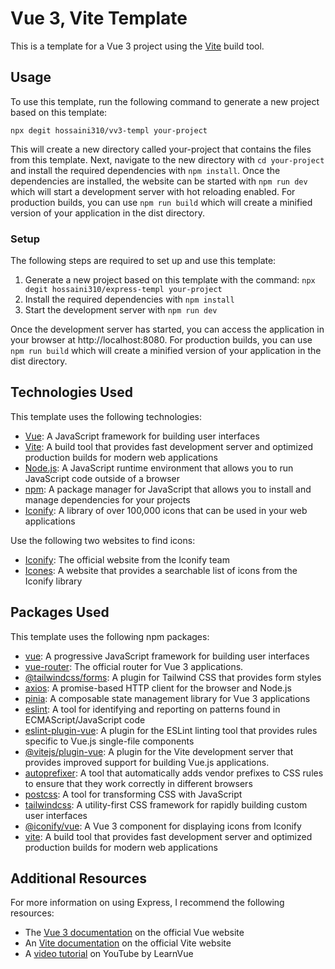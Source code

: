 # Vue 3, Vite Template

This is a template for a Vue 3 project using the [Vite](https://vitejs.dev/) build tool.

## Usage

To use this template, run the following command to generate a new project based on this template:

```
npx degit hossaini310/vv3-templ your-project
```

This will create a new directory called your-project that contains the files from this template. Next, navigate to the new directory with `cd your-project` and install the required dependencies with `npm install`. Once the dependencies are installed, the website can be started with `npm run dev` which will start a development server with hot reloading enabled. For production builds, you can use `npm run build` which will create a minified version of your application in the dist directory.

### Setup

The following steps are required to set up and use this template:

1. Generate a new project based on this template with the command:
   `npx degit hossaini310/express-templ your-project`
2. Install the required dependencies with `npm install`
3. Start the development server with `npm run dev`

Once the development server has started, you can access the application in your browser at http://localhost:8080. For production builds, you can use `npm run build` which will create a minified version of your application in the dist directory.

## Technologies Used

This template uses the following technologies:

- [Vue](https://expressjs.com/): A JavaScript framework for building user interfaces
- [Vite](https://nodejs.org/): A build tool that provides fast development server and optimized production builds for modern web applications
- [Node.js](https://nodejs.org/): A JavaScript runtime environment that allows you to run JavaScript code outside of a browser
- [npm](https://www.npmjs.com/): A package manager for JavaScript that allows you to install and manage dependencies for your projects
- [Iconify](https://iconify.design/): A library of over 100,000 icons that can be used in your web applications

Use the following two websites to find icons:

- [Iconify](https://iconify.design/icon-sets/): The official website from the Iconify team
- [Icones](https://icones.js.org/): A website that provides a searchable list of icons from the Iconify library

## Packages Used

This template uses the following npm packages:

- [vue](https://www.npmjs.com/package/vue): A progressive JavaScript framework for building user interfaces
- [vue-router](https://www.npmjs.com/package/vue-router): The official router for Vue 3 applications.
- [@tailwindcss/forms](https://www.npmjs.com/package/@tailwindcss/forms): A plugin for Tailwind CSS that provides form styles
- [axios](https://www.npmjs.com/package/axios): A promise-based HTTP client for the browser and Node.js
- [pinia](https://www.npmjs.com/package/pinia): A composable state management library for Vue 3 applications
- [eslint](https://www.npmjs.com/package/eslint): A tool for identifying and reporting on patterns found in ECMAScript/JavaScript code
- [eslint-plugin-vue](https://www.npmjs.com/package/eslint-plugin-vue): A plugin for the ESLint linting tool that provides rules specific to Vue.js single-file components
- [@vitejs/plugin-vue](https://www.npmjs.com/package/@vitejs/plugin-vue): A plugin for the Vite development server that provides improved support for building Vue.js applications.
- [autoprefixer](https://www.npmjs.com/package/autoprefixer): A tool that automatically adds vendor prefixes to CSS rules to ensure that they work correctly in different browsers
- [postcss](https://www.npmjs.com/package/postcss): A tool for transforming CSS with JavaScript
- [tailwindcss](https://www.npmjs.com/package/tailwindcss): A utility-first CSS framework for rapidly building custom user interfaces
- [@iconify/vue](https://www.npmjs.com/package/@iconify/vue): A Vue 3 component for displaying icons from Iconify
- [vite](https://www.npmjs.com/package/vite): A build tool that provides fast development server and optimized production builds for modern web applications

## Additional Resources

For more information on using Express, I recommend the following resources:

- The [Vue 3 documentation](https://v3.vuejs.org/) on the official Vue website
- An [Vite documentation](https://vitejs.dev/) on the official Vite website
- A [video tutorial](https://www.youtube.com/watch?v=JLt3GrDZDvQ&list=RDCMUCgmcPHueYRarnCkihtNIRlw&start_radio=1) on YouTube by LearnVue
